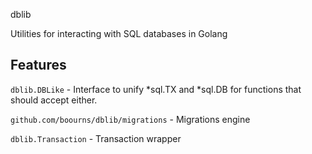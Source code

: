 dblib

Utilities for interacting with SQL databases in Golang

## Features

`dblib.DBLike` - Interface to unify \*sql.TX and \*sql.DB for functions that should accept either.

`github.com/boourns/dblib/migrations` - Migrations engine

`dblib.Transaction` - Transaction wrapper

